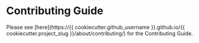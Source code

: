 # Contributing Guide

Please see [here](https://{{ cookiecutter.github_username }}.github.io/{{ cookiecutter.project_slug }}/about/contributing/) for the Contributing Guide.